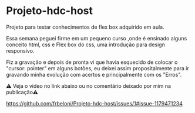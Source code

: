 # Projeto-hdc-host
Projeto para testar conhecimentos de flex box adquirido em aula.

Essa semana peguei firme em um pequeno curso ,onde é ensinado alguns conceito html, css e Flex box do css, uma introdução para design responsivo.

Fiz a gravação e depois de pronta vi que havia esquecido de colocar o "cursor: pointer" em alguns botões, eu deixei assim propositalmente para ir gravando minha evolução com acertos e principalmente com os "Erros".

 ⚠️ Veja o video no link abaixo ou no comentário deixado por mim na publicação⚠️

https://github.com/frbeloni/Projeto-hdc-host/issues/1#issue-1179471234
